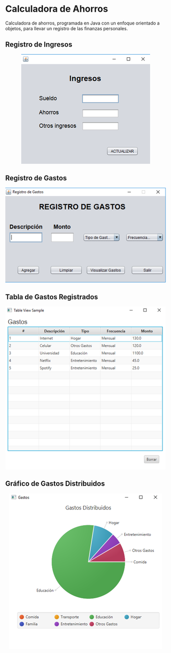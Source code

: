 # Calculadora de Ahorros
Calculadora de ahorros, programada en Java con un enfoque orientado a objetos, para llevar un registro de las finanzas personales.

## Registro de Ingresos
<p align="center"> 
<img src="https://github.com/jorgerodriguezm/calculadora-ahorros/blob/master/README_images/Registro%20de%20Ingresos.png">
</p>

## Registro de Gastos
<p align="center"> 
<img src="https://github.com/jorgerodriguezm/calculadora-ahorros/blob/master/README_images/Registro%20de%20Gastos.png">
</p>

## Tabla de Gastos Registrados
<p align="center"> 
<img src="https://github.com/jorgerodriguezm/calculadora-ahorros/blob/master/README_images/Tabla%20de%20Gastos.png">
</p>

## Gráfico de Gastos Distribuidos
<p align="center"> 
<img src="https://github.com/jorgerodriguezm/calculadora-ahorros/blob/master/README_images/Grafico%20Gastos.png">
</p>
